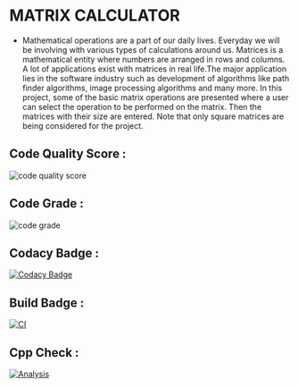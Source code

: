# MATRIX CALCULATOR

- Mathematical operations are a part of our daily lives. Everyday we will be involving with various types of calculations around us. Matrices is a mathematical entity where numbers are arranged in rows and columns. A lot of applications exist with matrices in real life.The major application lies in the software industry such as development of algorithms like path finder algorithms, image processing algorithms and many more. In this project, some of the basic matrix operations are presented where a user can select the operation to be performed on the matrix. Then the matrices with their size are entered. Note that only square matrices are being considered for the project.


## Code Quality Score :

![code quality score](https://api.codiga.io/project/32255/score/svg)

## Code Grade :

![code grade](https://api.codiga.io/project/32255/status/svg)

## Codacy Badge :

[![Codacy Badge](https://app.codacy.com/project/badge/Grade/f63d6b23b4754ac4826576b0c229162b)](https://www.codacy.com/gh/Avinash20031999/MiniProject_Template/dashboard?utm_source=github.com&amp;utm_medium=referral&amp;utm_content=Avinash20031999/MiniProject_Template&amp;utm_campaign=Badge_Grade)

## Build Badge :
[![CI](https://github.com/Avinash20031999/MiniProject_Template/actions/workflows/main.yml/badge.svg)](https://github.com/Avinash20031999/MiniProject_Template/actions/workflows/main.yml)

## Cpp Check :
[![Analysis](https://github.com/Avinash20031999/M1_Matrix-Calculator/actions/workflows/c-CppCheck.yml/badge.svg)](https://github.com/Avinash20031999/M1_Matrix-Calculator/actions/workflows/c-CppCheck.yml)
